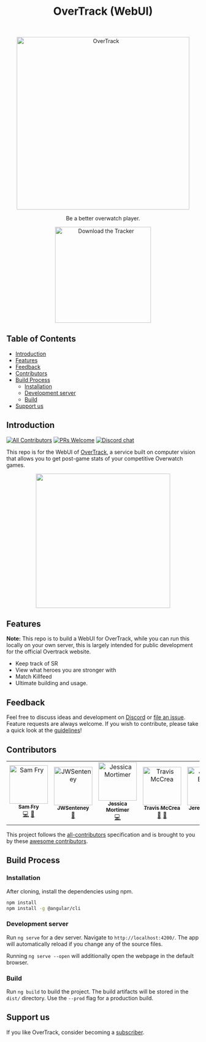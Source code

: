 <h1 align="center"> OverTrack (WebUI) </h1> <br>
<p align="center">
  <a href="https://overtrack.gg/">
    <img alt="OverTrack" title="OverTrack" src="https://i.imgur.com/ieCUuC0.png" width="450">
  </a>
</p>

<p align="center">
  Be a better overwatch player.
</p>

<p align="center">
  <a href="https://overtrack-client.s3.amazonaws.com/overtrack.exe">
    <img alt="Download the Tracker" title="Download Tracker" src="https://i.imgur.com/UcmKMW4.png" width="250">
  </a>
</p>

## Table of Contents

- [Introduction](#introduction)
- [Features](#features)
- [Feedback](#feedback)
- [Contributors](#contributors)
- [Build Process](#build-process)
  * [Installation](#installation)
  * [Development server](#development-server)
  * [Build](#build)
- [Support us](#support-us)

## Introduction

[![All Contributors](https://img.shields.io/badge/all_contributors-6-orange.svg?style=flat-square)](#contributors)
[![PRs Welcome](https://img.shields.io/badge/PRs-welcome-brightgreen.svg?style=flat-square)](http://makeapullrequest.com)
[![Discord chat](https://img.shields.io/badge/chat-on_discord-008080.svg?style=flat-square)](https://discord.gg/JywstAB)

This repo is for the WebUI of [OverTrack](https://overtrack.gg), a service built on computer vision that allows you to get post-game stats of your competitive Overwatch games. 

<p align="center">
  <img src = "https://i.imgur.com/LTnunLN.png" width=350>
</p>

## Features

**Note:** This repo is to build a WebUI for OverTrack, while you can run this locally on your own server, this is largely intended for public development for the official Overtrack website.

* Keep track of SR
* View what heroes you are stronger with
* Match Killfeed
* Ultimate building and usage.


## Feedback

Feel free to discuss ideas and development on [Discord](https://discord.gg/JywstAB) or [file an issue](https://github.com/synap5e/overtrack-web/issues/new). Feature requests are always welcome. If you wish to contribute, please take a quick look at the [guidelines](./CONTRIBUTING.md)!

## Contributors

<!-- ALL-CONTRIBUTORS-LIST:START - Do not remove or modify this section -->
<!-- prettier-ignore -->
<table><tr><td align="center"><a href="https://benolot.com"><img src="https://avatars2.githubusercontent.com/u/2461562?v=4" width="100px;" alt="Sam Fry"/><br /><sub><b>Sam Fry</b></sub></a><br /><a href="https://github.com/synap5e/overtrack-web/commits?author=benolot" title="Code">💻</a> <a href="#design-benolot" title="Design">🎨</a></td><td align="center"><a href="https://github.com/JWSenteney"><img src="https://avatars0.githubusercontent.com/u/1554771?v=4" width="100px;" alt="JWSenteney"/><br /><sub><b>JWSenteney</b></sub></a><br /><a href="#design-JWSenteney" title="Design">🎨</a></td><td align="center"><a href="https://github.com/jess-sio"><img src="https://avatars3.githubusercontent.com/u/3945148?v=4" width="100px;" alt="Jessica Mortimer"/><br /><sub><b>Jessica Mortimer</b></sub></a><br /><a href="https://github.com/synap5e/overtrack-web/commits?author=jess-sio" title="Code">💻</a></td><td align="center"><a href="http://travismccrea.com"><img src="https://avatars0.githubusercontent.com/u/161164?v=4" width="100px;" alt="Travis McCrea"/><br /><sub><b>Travis McCrea</b></sub></a><br /><a href="#design-teamcoltra" title="Design">🎨</a> <a href="https://github.com/synap5e/overtrack-web/commits?author=teamcoltra" title="Documentation">📖</a></td><td align="center"><a href="https://github.com/jeremyBanks"><img src="https://avatars3.githubusercontent.com/u/18020?v=4" width="100px;" alt="Jeremy Banks"/><br /><sub><b>Jeremy Banks</b></sub></a><br /><a href="#design-jeremyBanks" title="Design">🎨</a></td><td align="center"><a href="https://github.com/Jamigrith"><img src="https://avatars1.githubusercontent.com/u/3393742?v=4" width="100px;" alt="Jamigrith"/><br /><sub><b>Jamigrith</b></sub></a><br /><a href="https://github.com/synap5e/overtrack-web/commits?author=Jamigrith" title="Code">💻</a> <a href="#design-Jamigrith" title="Design">🎨</a></td></tr></table>

<!-- ALL-CONTRIBUTORS-LIST:END -->
This project follows the [all-contributors](https://github.com/all-contributors/all-contributors) specification and is brought to you by these [awesome contributors](./CONTRIBUTORS.md).

## Build Process

### Installation

After cloning, install the dependencies using npm.

```bash
npm install
npm install -g @angular/cli
```

### Development server

Run `ng serve` for a dev server. Navigate to `http://localhost:4200/`. The app will automatically reload if you change any of the source files.

Running `ng serve --open` will additionally open the webpage in the default browser.

### Build

Run `ng build` to build the project. The build artifacts will be stored in the `dist/` directory. Use the `--prod` flag for a production build.

## Support us

If you like OverTrack, consider becoming a [subscriber](https://overtrack.gg/subscribe). 
